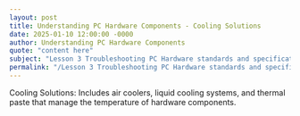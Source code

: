 ```yaml
---
layout: post
title: Understanding PC Hardware Components - Cooling Solutions
date: 2025-01-10 12:00:00 -0000
author: Understanding PC Hardware Components
quote: "content here"
subject: "Lesson 3 Troubleshooting PC Hardware standards and specifications"
permalink: "/Lesson 3 Troubleshooting PC Hardware standards and specifications/Understanding PC Hardware Components/Understanding PC Hardware Components - Cooling Solutions"
---
```


Cooling Solutions: Includes air coolers, liquid cooling systems, and thermal paste that manage the temperature of hardware components.
